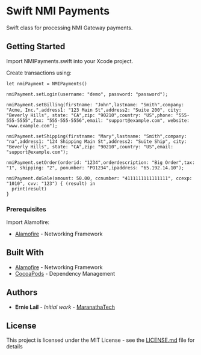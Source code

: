 # Swift NMI Payments
Swift class for processing NMI Gateway payments. 

## Getting Started

Import NMIPayments.swift into your Xcode project.

Create transactions using:
```
let nmiPayment = NMIPayments()

nmiPayment.setLogin(username: "demo", password: "password");

nmiPayment.setBilling(firstname: "John",lastname: "Smith",company: "Acme, Inc.",address1: "123 Main St",address2: "Suite 200", city: "Beverly Hills", state: "CA",zip: "90210",country: "US",phone: "555-555-5555",fax: "555-555-5556",email: "support@example.com", website: "www.example.com");

nmiPayment.setShipping(firstname: "Mary",lastname: "Smith",company: "na",address1: "124 Shipping Main St",address2: "Suite Ship", city: "Beverly Hills", state: "CA",zip: "90210",country: "US",email: "support@example.com");

nmiPayment.setOrder(orderid: "1234",orderdescription: "Big Order",tax: "1", shipping: "2", ponumber: "PO1234",ipaddress: "65.192.14.10");

nmiPayment.doSale(amount: 50.00, ccnumber: "4111111111111111", ccexp: "1010", cvv: "123") { (result) in
  print(result)
}

```

### Prerequisites

Import Alamofire:
* [Alamofire](https://github.com/Alamofire/Alamofire) - Networking Framework


## Built With

* [Alamofire](https://github.com/Alamofire/Alamofire) - Networking Framework
* [CocoaPods](https://cocoapods.org) - Dependency Management


## Authors

* **Ernie Lail** - *Initial work* - [MaranathaTech](https://github.com/MaranathaTech)

## License

This project is licensed under the MIT License - see the [LICENSE.md](LICENSE.md) file for details


